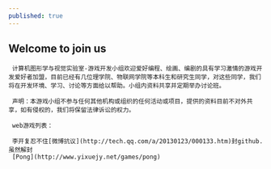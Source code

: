 ```yaml
---
published: true
---
```


## Welcome to join us

     计算机图形学与视觉实验室-游戏开发小组欢迎爱好编程、绘画、编剧的具有学习激情的游戏开发爱好者加盟，目前已经有几位理学院、物联网学院等本科生和研究生同学，对这些同学，我们将在开发环境、学习、讨论等方面给以帮助。小组内资料共享并定期举办讨论班。
     
     声明：本游戏小组不参与任何其他机构或组织的任何活动或项目，提供的资料目前不对外共享，如有侵权的，我们将保留法律诉讼的权力。
     
     web游戏列表：

     李开复忍不住[微博抗议](http://tech.qq.com/a/20130123/000133.htm)封github.虽然解封
     [Pong](http://www.yixuejy.net/games/pong)
     
     